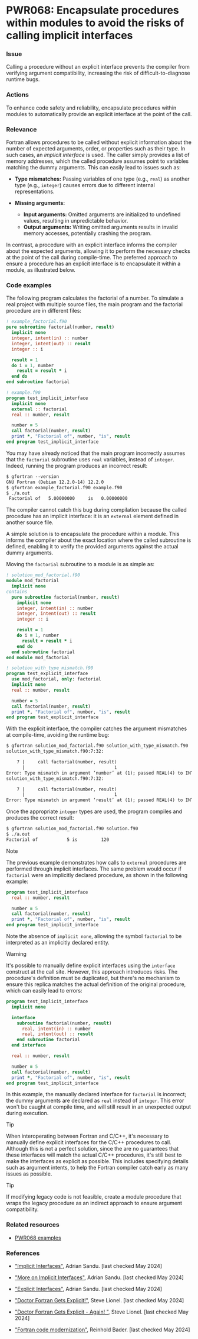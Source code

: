 # PWR068: Encapsulate procedures within modules to avoid the risks of calling implicit interfaces

### Issue

Calling a procedure without an explicit interface prevents the compiler from
verifying argument compatibility, increasing the risk of difficult-to-diagnose
runtime bugs.

### Actions

To enhance code safety and reliability, encapsulate procedures within modules
to automatically provide an explicit interface at the point of the call.

### Relevance

Fortran allows procedures to be called without explicit information about the
number of expected arguments, order, or properties such as their type. In such
cases, an _implicit interface_ is used. The caller simply provides a list of
memory addresses, which the called procedure assumes point to variables
matching the dummy arguments. This can easily lead to issues such as:

- **Type mismatches:** Passing variables of one type (e.g., `real`) as another
type (e.g., `integer`) causes errors due to different internal representations.

- **Missing arguments:**
  - **Input arguments:** Omitted arguments are initialized to undefined
    values, resulting in unpredictable behavior.
  - **Output arguments:** Writing omitted arguments results in invalid memory
    accesses, potentially crashing the program.

In contrast, a procedure with an explicit interface informs the compiler about
the expected arguments, allowing it to perform the necessary checks at the
point of the call during compile-time. The preferred approach to ensure a
procedure has an explicit interface is to encapsulate it within a module, as
illustrated below.

### Code examples

The following program calculates the factorial of a number. To simulate a real
project with multiple source files, the main program and the factorial
procedure are in different files:

```fortran {4,5} showLineNumbers
! example_factorial.f90
pure subroutine factorial(number, result)
  implicit none
  integer, intent(in) :: number
  integer, intent(out) :: result
  integer :: i

  result = 1
  do i = 1, number
    result = result * i
  end do
end subroutine factorial
```

```fortran {5} showLineNumbers
! example.f90
program test_implicit_interface
  implicit none
  external :: factorial
  real :: number, result

  number = 5
  call factorial(number, result)
  print *, "Factorial of", number, "is", result
end program test_implicit_interface
```

You may have already noticed that the main program incorrectly assumes that the
`factorial` subroutine uses `real` variables, instead of `integer`. Indeed,
running the program produces an incorrect result:

```txt
$ gfortran --version
GNU Fortran (Debian 12.2.0-14) 12.2.0
$ gfortran example_factorial.f90 example.f90
$ ./a.out
 Factorial of   5.00000000     is   0.00000000
```

The compiler cannot catch this bug during compilation because the called
procedure has an implicit interface: it is an `external` element defined in
another source file.

A simple solution is to encapsulate the procedure within a module. This informs
the compiler about the exact location where the called subroutine is defined,
enabling it to verify the provided arguments against the actual dummy
arguments.

Moving the `factorial` subroutine to a module is as simple as:

```fortran showLineNumbers
! solution_mod_factorial.f90
module mod_factorial
  implicit none
contains
  pure subroutine factorial(number, result)
    implicit none
    integer, intent(in) :: number
    integer, intent(out) :: result
    integer :: i

    result = 1
    do i = 1, number
      result = result * i
    end do
  end subroutine factorial
end module mod_factorial
```

```fortran showLineNumbers
! solution_with_type_mismatch.f90
program test_explicit_interface
  use mod_factorial, only: factorial
  implicit none
  real :: number, result

  number = 5
  call factorial(number, result)
  print *, "Factorial of", number, "is", result
end program test_explicit_interface
```

With the explicit interface, the compiler catches the argument mismatches at
compile-time, avoiding the runtime bug:

```txt
$ gfortran solution_mod_factorial.f90 solution_with_type_mismatch.f90
solution_with_type_mismatch.f90:7:32:

    7 |     call factorial(number, result)
      |                                  1
Error: Type mismatch in argument ‘number’ at (1); passed REAL(4) to INTEGER(4)
solution_with_type_mismatch.f90:7:32:

    7 |     call factorial(number, result)
      |                                  1
Error: Type mismatch in argument ‘result’ at (1); passed REAL(4) to INTEGER(4)
```

Once the appropriate `integer` types are used, the program compiles and
produces the correct result:

```txt
$ gfortran solution_mod_factorial.f90 solution.f90
$ ./a.out
Factorial of           5 is         120
```

> [!NOTE]
> The previous example demonstrates how calls to `external` procedures are
> performed through implicit interfaces. The same problem would occur if
> `factorial` were an implicitly declared procedure, as shown in the following
> example:
> 
> ```fortran {5} showLineNumbers
> program test_implicit_interface
>   real :: number, result
> 
>   number = 5
>   call factorial(number, result)
>   print *, "Factorial of", number, "is", result
> end program test_implicit_interface
> ```
>
> Note the absence of `implicit none`, allowing the symbol `factorial` to be
> interpreted as an implicitly declared entity.

> [!WARNING]
> It's possible to manually define explicit interfaces using the `interface`
> construct at the call site. However, this approach introduces risks. The
> procedure's definition must be duplicated, but there's no mechanism to ensure
> this replica matches the actual definition of the original procedure, which
> can easily lead to errors:
>
> ```fortran {6,7} showLineNumbers
> program test_implicit_interface
>   implicit none
> 
>   interface 
>     subroutine factorial(number, result)
>       real, intent(in) :: number
>       real, intent(out) :: result
>     end subroutine factorial
>   end interface
> 
>   real :: number, result
> 
>   number = 5
>   call factorial(number, result)
>   print *, "Factorial of", number, "is", result
> end program test_implicit_interface
> ```
>
> In this example, the manually declared interface for `factorial` is
> incorrect; the dummy arguments are declared as `real` instead of `integer`.
> This error won't be caught at compile time, and will still result in an
> unexpected output during execution.

> [!TIP]
> When interoperating between Fortran and C/C++, it's necessary to manually
> define explicit interfaces for the C/C++ procedures to call. Although this is
> not a perfect solution, since the are no guarantees that these interfaces
> will match the actual C/C++ procedures, it's still best to make the
> interfaces as explicit as possible. This includes specifying details such as
> argument intents, to help the Fortran compiler catch early as many issues as
> possible.

> [!TIP]
> If modifying legacy code is not feasible, create a module procedure that wraps
> the legacy procedure as an indirect approach to ensure argument compatibility.

### Related resources

- [PWR068 examples](https://github.com/codee-com/open-catalog/tree/main/Checks/PWR068/)

### References

- ["Implicit Interfaces"](https://people.cs.vt.edu/~asandu/Courses/MTU/CS2911/fortran_notes/node44.html),
Adrian Sandu. [last checked May 2024]

- ["More on Implicit Interfaces"](https://people.cs.vt.edu/~asandu/Courses/MTU/CS2911/fortran_notes/node181.html),
Adrian Sandu. [last checked May 2024]

- ["Explicit Interfaces"](https://people.cs.vt.edu/~asandu/Courses/MTU/CS2911/fortran_notes/node182.html),
Adrian Sandu. [last checked May 2024]

- ["Doctor Fortran Gets Explicit!"](https://web.archive.org/web/20130803094211/http://software.intel.com/en-us/forums/topic/275071),
Steve Lionel. [last checked May 2024]

- ["Doctor Fortran Gets Explicit - Again!
"](https://web.archive.org/web/20130113070703/http://software.intel.com/en-us/blogs/2012/01/05/doctor-fortran-gets-explicit-again),
Steve Lionel. [last checked May 2024]

- ["Fortran code
modernization"](https://www.ugent.be/hpc/en/training/2018/modern_fortran_materials/modernfortran2018.pdf),
Reinhold Bader. [last checked May 2024]

